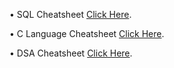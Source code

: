 • SQL Cheatsheet [Click Here](https://drive.google.com/file/d/1gvR5KLJRcvwekvt9ZcEZqklE_KXrA8Nd/view?usp=sharing).

• C Language Cheatsheet [Click Here](https://drive.google.com/file/d/1bniMdRKhLWFCGQ0g02LXb28uSBar_6UR/view?usp=sharing).

• DSA Cheatsheet [Click Here](https://drive.google.com/file/d/1zE-i9QkGJlKjHTCkBBVr-q9Pk2Ek7Jav/view?usp=sharing).
